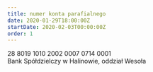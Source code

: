 ```yaml
---
title: numer konta parafialnego
date: 2020-01-29T18:00:00Z
startDate: 2020-02-03T00:00:00Z
order: 1
---
```


28 8019 1010 2002 0007 0714 0001\
Bank Spółdzielczy w Halinowie, oddział Wesoła
